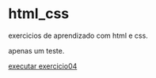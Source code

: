 # html_css
 exercicios de aprendizado com html e css.

apenas um teste.


<a href="exercicios/exe04/index.html">executar exercicio04</a>
